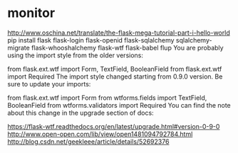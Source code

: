 # monitor
http://www.oschina.net/translate/the-flask-mega-tutorial-part-i-hello-world
pip install flask flask-login flask-openid flask-sqlalchemy sqlalchemy-migrate flask-whooshalchemy flask-wtf flask-babel flup
You are probably using the import style from the older versions:

from flask.ext.wtf import Form, TextField, BooleanField
from flask.ext.wtf import Required
The import style changed starting from 0.9.0 version. Be sure to update your imports:

from flask.ext.wtf import Form
from wtforms.fields import TextField, BooleanField
from wtforms.validators import Required
You can find the note about this change in the upgrade section of docs:

https://flask-wtf.readthedocs.org/en/latest/upgrade.html#version-0-9-0
http://www.open-open.com/lib/view/open1481094792784.html
http://blog.csdn.net/geekleee/article/details/52692376
